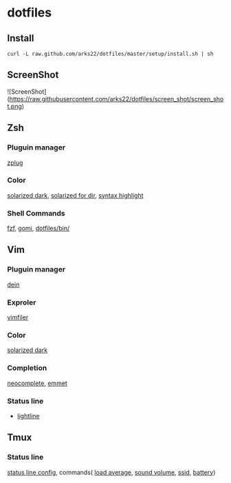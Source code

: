 # dotfiles

## Install

```
curl -L raw.github.com/arks22/dotfiles/master/setup/install.sh | sh
```

## ScreenShot

![ScreenShot] (https://raw.githubusercontent.com/arks22/dotfiles/screen_shot/screen_shot.png)

## Zsh

### Pluguin manager

[zplug](https://github.com/zplug/zplug)

### Color

[solarized dark](https://github.com/altercation/solarized), [solarized for dir](https://github.com/seebi/dircolors-solarized), [syntax highlight](https://github.com/zsh-users/zsh-syntax-highlighting)

### Shell Commands

[fzf](https://github.com/junegunn/fzf), [gomi](https://github.com/b4b4r07/zsh-gomi), [dotfiles/bin/](https://github.com/arks22/dotfiles/tree/master/bin)

## Vim

### Pluguin manager

[dein](https://github.com/Shougo/dein.vim)

### Exproler

[vimfiler](https://github.com/Shougo/vimfiler.vim)

### Color

[solarized dark](https://github.com/altercation/vim-colors-solarized)

### Completion

[neocomplete](https://github.com/Shougo/neocomplete.vim), [emmet](https://github.com/mattn/emmet-vim)

### Status line

* [lightline](https://github.com/itchyny/lightline.vim)

## Tmux

### Status line

[status line config](https://github.com/arks22/dotfiles/blob/master/.tmux.conf#L51-L54), commands( [load average](https://github.com/arks22/dotfiles/blob/master/bin/get-load-average-tmux), [sound volume](https://github.com/arks22/dotfiles/blob/master/bin/get-volume-tmux), [ssid](https://github.com/arks22/dotfiles/blob/master/bin/get-ssid-tmux), [battery](https://github.com/arks22/dotfiles/blob/master/bin/get-battery-tmux))


